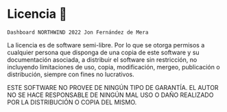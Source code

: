 
# Licencia 📄

```
Dashboard NORTHWIND 2022 Jon Fernández de Mera
```

La licencia es de software semi-libre. Por lo que se otorga permisos a cualquier persona que disponga de una copia
de este software y su documentación asociada, a distribuir el software sin restricción, no incluyendo limitaciones de uso, copia, modificación, mergeo, publicación o distribución, siempre con fines no lucrativos.
 
ESTE SOFTWARE NO PROVEE DE NINGÚN TIPO DE GARANTÍA. EL AUTOR NO SE HACE RESPONSABLE DE NINGÚN MAL USO O DAÑO REALIZADO POR LA DISTRIBUCIÓN O COPIA DEL MISMO.